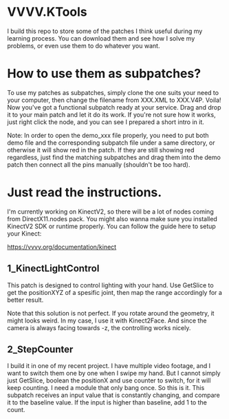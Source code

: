 # VVVV.KTools
I build this repo to store some of the patches I think useful during my learning process. You can download them and see how I solve my problems, or even use them to do whatever you want.
# How to use them as subpatches?
To use my patches as subpatches, simply clone the one suits your need to your computer, then change the filename from XXX.XML to XXX.V4P. Voila! Now you've got a functional subpatch ready at your service. Drag and drop it to your main patch and let it do its work. If you're not sure how it works, just right click the node, and you can see I prepared a short intro in it.

Note: In order to open the demo_xxx file properly, you need to put both demo file and the corresponding subpatch file under a same directory, or otherwise it will show red in the patch. If they are still showing red regardless, just find the matching subpatches and drag them into the demo patch then connect all the pins manually (shouldn't be too hard).
# Just read the instructions.
I'm currently working on KinectV2, so there will be a lot of nodes coming from DirectX11.nodes pack. You might also wanna make sure you installed KinectV2 SDK or runtime properly. You can follow the guide here to setup your Kinect:

<a href="https://vvvv.org/documentation/kinect">https://vvvv.org/documentation/kinect</a>
## 1_KinectLightControl
This patch is designed to control lighting with your hand. Use GetSlice to get the positionXYZ of a spesific joint, then map the range accordingly for a better result.

Note that this solution is not perfect. If you rotate around the geometry, it might looks weird. In my case, I use it with Kinect2Face. And since the camera is always facing towards -z, the controlling works nicely.
## 2_StepCounter
I build it in one of my recent project. I have multiple video footage, and I want to switch them one by one when I swipe my hand. But I cannot simply just GetSlice, boolean the positionX and use counter to switch, for it will keep counting. I need a module that only bang once. So this is it. This subpatch receives an input value that is constantly changing, and compare it to the baseline value. If the input is higher than baseline, add 1 to the count.
